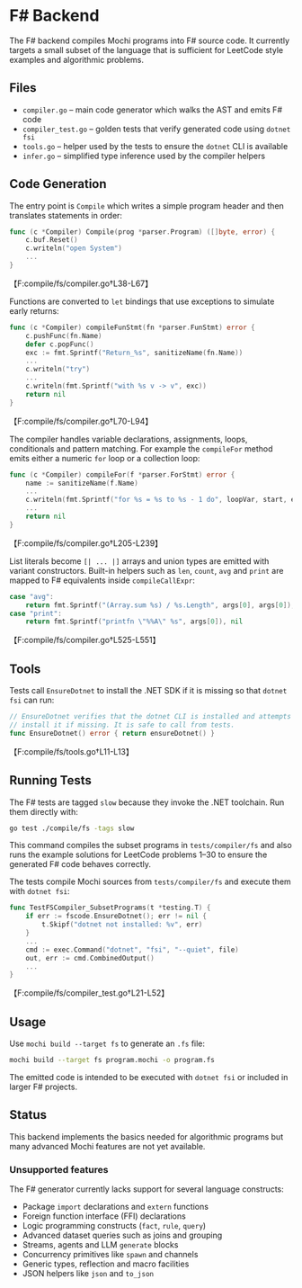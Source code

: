 # F# Backend

The F# backend compiles Mochi programs into F# source code. It currently targets a small subset of the language that is sufficient for LeetCode style examples and algorithmic problems.

## Files

- `compiler.go` – main code generator which walks the AST and emits F# code
- `compiler_test.go` – golden tests that verify generated code using `dotnet fsi`
- `tools.go` – helper used by the tests to ensure the `dotnet` CLI is available
- `infer.go` – simplified type inference used by the compiler helpers

## Code Generation

The entry point is `Compile` which writes a simple program header and then translates statements in order:

```go
func (c *Compiler) Compile(prog *parser.Program) ([]byte, error) {
    c.buf.Reset()
    c.writeln("open System")
    ...
}
```
【F:compile/fs/compiler.go†L38-L67】

Functions are converted to `let` bindings that use exceptions to simulate early returns:

```go
func (c *Compiler) compileFunStmt(fn *parser.FunStmt) error {
    c.pushFunc(fn.Name)
    defer c.popFunc()
    exc := fmt.Sprintf("Return_%s", sanitizeName(fn.Name))
    ...
    c.writeln("try")
    ...
    c.writeln(fmt.Sprintf("with %s v -> v", exc))
    return nil
}
```
【F:compile/fs/compiler.go†L70-L94】

The compiler handles variable declarations, assignments, loops, conditionals and pattern matching. For example the `compileFor` method emits either a numeric `for` loop or a collection loop:

```go
func (c *Compiler) compileFor(f *parser.ForStmt) error {
    name := sanitizeName(f.Name)
    ...
    c.writeln(fmt.Sprintf("for %s = %s to %s - 1 do", loopVar, start, end))
    ...
    return nil
}
```
【F:compile/fs/compiler.go†L205-L239】

List literals become `[| ... |]` arrays and union types are emitted with variant constructors. Built-in helpers such as `len`, `count`, `avg` and `print` are mapped to F# equivalents inside `compileCallExpr`:

```go
case "avg":
    return fmt.Sprintf("(Array.sum %s) / %s.Length", args[0], args[0]), nil
case "print":
    return fmt.Sprintf("printfn \"%%A\" %s", args[0]), nil
```
【F:compile/fs/compiler.go†L525-L551】

## Tools

Tests call `EnsureDotnet` to install the .NET SDK if it is missing so that `dotnet fsi` can run:

```go
// EnsureDotnet verifies that the dotnet CLI is installed and attempts to
// install it if missing. It is safe to call from tests.
func EnsureDotnet() error { return ensureDotnet() }
```
【F:compile/fs/tools.go†L11-L13】

## Running Tests

The F# tests are tagged `slow` because they invoke the .NET toolchain. Run them directly with:

```bash
go test ./compile/fs -tags slow
```

This command compiles the subset programs in `tests/compiler/fs` and also runs the example solutions for LeetCode problems 1–30 to ensure the generated F# code behaves correctly.


The tests compile Mochi sources from `tests/compiler/fs` and execute them with `dotnet fsi`:

```go
func TestFSCompiler_SubsetPrograms(t *testing.T) {
    if err := fscode.EnsureDotnet(); err != nil {
        t.Skipf("dotnet not installed: %v", err)
    }
    ...
    cmd := exec.Command("dotnet", "fsi", "--quiet", file)
    out, err := cmd.CombinedOutput()
    ...
}
```
【F:compile/fs/compiler_test.go†L21-L52】

## Usage

Use `mochi build --target fs` to generate an `.fs` file:

```bash
mochi build --target fs program.mochi -o program.fs
```

The emitted code is intended to be executed with `dotnet fsi` or included in larger F# projects.

## Status

This backend implements the basics needed for algorithmic programs but many advanced
Mochi features are not yet available.

### Unsupported features

The F# generator currently lacks support for several language constructs:

* Package `import` declarations and `extern` functions
* Foreign function interface (FFI) declarations
* Logic programming constructs (`fact`, `rule`, `query`)
* Advanced dataset queries such as joins and grouping
* Streams, agents and LLM `generate` blocks
* Concurrency primitives like `spawn` and channels
* Generic types, reflection and macro facilities
* JSON helpers like `json` and `to_json`


